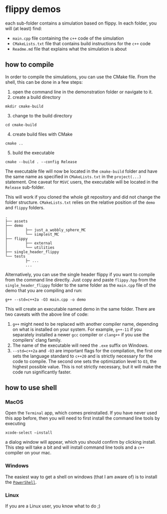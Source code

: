 # flippy demos

each sub-folder contains a simulation based on flippy.
In each folder, you will (at least) find:
 - `main.cpp` file containing the `c++` code of the simulation
 - `CMakeLists.txt` file that contains build instructions for the `c++` code
 - `Readme.md` file that explains what the simulation is about

## how to compile
In order to compile the simulations, you can use the CMake file. From the shell, this can be done in a few steps:
1. open the command line in the demonstration folder or navigate to it.
2. create a build directory
```shell
mkdir cmake-build
```
3. change to the build directory
```shell
cd cmake-build
```
4. create build files with CMake
```shell
cmake ..
```
5. build the executable 
```shell
cmake --build . --config Release
```
The executable file will now be located in the `cmake-build` folder and have the same name as specified in `CMakeLists.txt` in the `project(...)` statement. One caveat for `MSVC` users, the executable will be located in the `Release` sub-folder.

This will work if you cloned the whole git repository and did not change the folder structure. `CMakeLists.txt` relies on the relative position of the `demo` and `flippy` folders. 
```
.
├── assets
├── demo
│        ├── just_a_wobbly_sphere_MC
│        └── simplest_MC
├── flippy
│        ├── external
│        └── utilities
├── single_header_flippy
└── tests
         ├─ ...
         ...
```
Alternatively, you can use the single header flippy if you want to compile from the command line directly. Just copy and paste `flippy.hpp` from the `single_header_flippy` folder to the same folder as the `main.cpp` file of the demo that you are compiling and run:
```shell
g++ --std=c++2a -O3 main.cpp -o demo
```
This will create an executable named demo in the same folder.
There are two caveats with the above line of code:
1. `g++` might need to be replaced with another compiler name, depending on what is installed on your system. For example, `g++-11` if you separately installed a newer `gcc` compiler or `clang++` if you use the compilers' clang family.
2. The name of the executable will need the `.exe` suffix on Windows.
3. `--std=c++2a` and `-O3` are important flags for the compilation, the first one sets the language standard to `c++20` and is strictly necessary for the code to compile. The second one sets the optimization level to `O3`, the highest possible value. This is not strictly necessary, but it will make the code run significantly faster.
## how to use shell
### MacOS
Open the `Terminal` app, which comes preinstalled. If you have never used this app before, then you will need to first install the command line tools by executing
```shell
xcode-select —install
```
a dialog window will appear, which you should confirm by clicking install.
This step will take a bit and will install command line tools and a `c++` compiler on your mac.

### Windows
The easiest way to get a shell on windows (that I am aware of) is to install the [`PowerShell`](https://www.microsoft.com/en-us/p/powershell/9mz1snwt0n5d#activetab=pivot:overviewtab).
### Linux
If you are a Linux user, you know what to do ;)